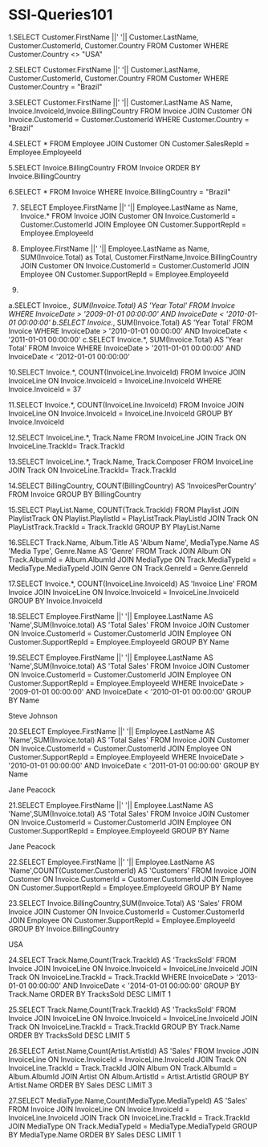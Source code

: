 # SSl-Queries101
1.SELECT Customer.FirstName ||' '|| Customer.LastName, Customer.CustomerId, Customer.Country FROM Customer
WHERE Customer.Country <> "USA"

2.SELECT Customer.FirstName ||' '|| Customer.LastName, Customer.CustomerId, Customer.Country FROM Customer
WHERE Customer.Country = "Brazil"

3.SELECT Customer.FirstName ||' '|| Customer.LastName AS Name, Invoice.InvoiceId,Invoice.BillingCountry FROM Invoice
JOIN Customer ON Invoice.CustomerId = Customer.CustomerId
WHERE Customer.Country = "Brazil"

4.SELECT * FROM Employee
JOIN Customer ON Customer.SalesRepId = Employee.EmployeeId

5.SELECT Invoice.BillingCountry FROM Invoice
ORDER BY Invoice.BillingCountry

6.SELECT * FROM Invoice
WHERE Invoice.BillingCountry = "Brazil"

7. SELECT Employee.FirstName ||' '|| Employee.LastName as Name, Invoice.*
FROM Invoice
JOIN Customer ON Invoice.CustomerId = Customer.CustomerId
JOIN Employee ON Customer.SupportRepId = Employee.EmployeeId

8. Employee.FirstName ||' '|| Employee.LastName as Name, SUM(Invoice.Total) as Total, Customer.FirstName,Invoice.BillingCountry
JOIN Customer ON Invoice.CustomerId = Customer.CustomerId
JOIN Employee ON Customer.SupportRepId = Employee.EmployeeId

9.
a.SELECT Invoice.*, SUM(Invoice.Total) AS 'Year Total' FROM Invoice
WHERE InvoiceDate > '2009-01-01 00:00:00' AND InvoiceDate < '2010-01-01 00:00:00'
b.SELECT Invoice.*, SUM(Invoice.Total) AS 'Year Total' FROM Invoice
WHERE InvoiceDate > '2010-01-01 00:00:00' AND InvoiceDate < '2011-01-01 00:00:00'
c.SELECT Invoice.*, SUM(Invoice.Total) AS 'Year Total' FROM Invoice
WHERE InvoiceDate > '2011-01-01 00:00:00' AND InvoiceDate < '2012-01-01 00:00:00'

10.SELECT Invoice.*, COUNT(InvoiceLine.InvoiceId)  FROM Invoice
JOIN InvoiceLine ON Invoice.InvoiceId = InvoiceLine.InvoiceId
WHERE Invoice.InvoiceId = 37


11.SELECT Invoice.*, COUNT(InvoiceLine.InvoiceId)  FROM Invoice
JOIN InvoiceLine ON Invoice.InvoiceId = InvoiceLine.InvoiceId
GROUP BY Invoice.InvoiceId

12.SELECT InvoiceLine.*, Track.Name FROM InvoiceLine
JOIN Track ON InvoiceLine.TrackId= Track.TrackId

13.SELECT InvoiceLine.*, Track.Name, Track.Composer FROM InvoiceLine
JOIN Track ON InvoiceLine.TrackId= Track.TrackId

14.SELECT BillingCountry, COUNT(BillingCountry) AS 'InvoicesPerCountry' FROM Invoice
GROUP BY BillingCountry

15.SELECT PlayList.Name, COUNT(Track.TrackId) FROM Playlist
JOIN PlaylistTrack ON Playlist.PlaylistId = PlayListTrack.PlayListId
JOIN Track ON PlayListTrack.TrackId = Track.TrackId
GROUP BY PlayList.Name

16.SELECT Track.Name, Album.Title AS 'Album Name', MediaType.Name AS 'Media Type', Genre.Name AS 'Genre' FROM Track
JOIN Album ON Track.AlbumId = Album.AlbumId
JOIN MediaType ON Track.MediaTypeId = MediaType.MediaTypeId
JOIN Genre ON Track.GenreId = Genre.GenreId

17.SELECT Invoice.*, COUNT(InvoiceLine.InvoiceId) AS 'Invoice Line'  FROM Invoice
JOIN InvoiceLine ON Invoice.InvoiceId = InvoiceLine.InvoiceId
GROUP BY Invoice.InvoiceId

18.SELECT  Employee.FirstName ||' '|| Employee.LastName AS 'Name',SUM(Invoice.total) AS 'Total Sales' FROM Invoice
JOIN Customer ON Invoice.CustomerId = Customer.CustomerId
JOIN Employee ON Customer.SupportRepId = Employee.EmployeeId
GROUP BY Name

19.SELECT  Employee.FirstName ||' '|| Employee.LastName AS 'Name',SUM(Invoice.total) AS 'Total Sales' FROM Invoice
JOIN Customer ON Invoice.CustomerId = Customer.CustomerId
JOIN Employee ON Customer.SupportRepId = Employee.EmployeeId
WHERE InvoiceDate > '2009-01-01 00:00:00' AND InvoiceDate < '2010-01-01 00:00:00'
GROUP BY Name 

Steve Johnson

20.SELECT  Employee.FirstName ||' '|| Employee.LastName AS 'Name',SUM(Invoice.total) AS 'Total Sales' FROM Invoice
JOIN Customer ON Invoice.CustomerId = Customer.CustomerId
JOIN Employee ON Customer.SupportRepId = Employee.EmployeeId
WHERE InvoiceDate > '2010-01-01 00:00:00' AND InvoiceDate < '2011-01-01 00:00:00'
GROUP BY Name 

Jane Peacock

21.SELECT  Employee.FirstName ||' '|| Employee.LastName AS 'Name',SUM(Invoice.total) AS 'Total Sales' FROM Invoice
JOIN Customer ON Invoice.CustomerId = Customer.CustomerId
JOIN Employee ON Customer.SupportRepId = Employee.EmployeeId
GROUP BY Name

Jane Peacock

22.SELECT  Employee.FirstName ||' '|| Employee.LastName AS 'Name',COUNT(Customer.CustomerId) AS 'Customers' FROM Invoice
JOIN Customer ON Invoice.CustomerId = Customer.CustomerId
JOIN Employee ON Customer.SupportRepId = Employee.EmployeeId
GROUP BY Name

23.SELECT  Invoice.BillingCountry,SUM(Invoice.Total) AS 'Sales' FROM Invoice
JOIN Customer ON Invoice.CustomerId = Customer.CustomerId
JOIN Employee ON Customer.SupportRepId = Employee.EmployeeId
GROUP BY Invoice.BillingCountry 

USA

24.SELECT Track.Name,Count(Track.TrackId) AS 'TracksSold' FROM Invoice
JOIN InvoiceLine ON Invoice.InvoiceId = InvoiceLine.InvoiceId
JOIN Track ON InvoiceLine.TrackId = Track.TrackId
WHERE InvoiceDate > '2013-01-01 00:00:00' AND InvoiceDate < '2014-01-01 00:00:00'
GROUP BY Track.Name
ORDER BY TracksSold DESC LIMIT 1

25.SELECT Track.Name,Count(Track.TrackId) AS 'TracksSold' FROM Invoice
JOIN InvoiceLine ON Invoice.InvoiceId = InvoiceLine.InvoiceId
JOIN Track ON InvoiceLine.TrackId = Track.TrackId
GROUP BY Track.Name
ORDER BY TracksSold DESC LIMIT 5

26.SELECT Artist.Name,Count(Artist.ArtistId) AS 'Sales' FROM Invoice
JOIN InvoiceLine ON Invoice.InvoiceId = InvoiceLine.InvoiceId
JOIN Track ON InvoiceLine.TrackId = Track.TrackId
JOIN Album ON Track.AlbumId = Album.AlbumId
JOIN Artist ON Album.ArtistId = Artist.ArtistId
GROUP BY Artist.Name
ORDER BY Sales DESC LIMIT 3

27.SELECT MediaType.Name,Count(MediaType.MediaTypeId) AS 'Sales' FROM Invoice
JOIN InvoiceLine ON Invoice.InvoiceId = InvoiceLine.InvoiceId
JOIN Track ON InvoiceLine.TrackId = Track.TrackId
JOIN MediaType ON Track.MediaTypeId = MediaType.MediaTypeId
GROUP BY MediaType.Name
ORDER BY Sales DESC LIMIT 1



